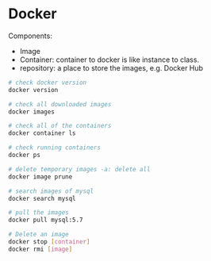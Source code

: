 # Docker

Components:
- Image
- Container: container to docker is like instance to class.
- repository: a place to store the images, e.g. Docker Hub

```bash
# check docker version
docker version

# check all downloaded images
docker images

# check all of the containers 
docker container ls 

# check running containers
docker ps

# delete temporary images -a: delete all
docker image prune 

# search images of mysql
docker search mysql

# pull the images
docker pull mysql:5.7

# Delete an image 
docker stop [container]
docker rmi [image]
```

